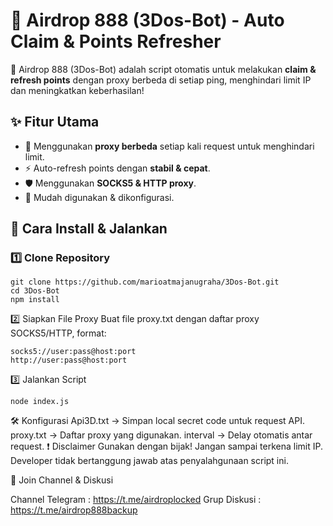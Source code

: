 # 🚀 Airdrop 888 (3Dos-Bot) - Auto Claim & Points Refresher

🚀 Airdrop 888 (3Dos-Bot) adalah script otomatis untuk melakukan **claim & refresh points** dengan proxy berbeda di setiap ping, menghindari limit IP dan meningkatkan keberhasilan!

## ✨ Fitur Utama
- 🔄 Menggunakan **proxy berbeda** setiap kali request untuk menghindari limit.
- ⚡ Auto-refresh points dengan **stabil & cepat**.
- 🛡️ Menggunakan **SOCKS5 & HTTP proxy**.
- 🔧 Mudah digunakan & dikonfigurasi.

## 📌 Cara Install & Jalankan
### 1️⃣ Clone Repository
```
git clone https://github.com/marioatmajanugraha/3Dos-Bot.git
cd 3Dos-Bot
npm install
```
2️⃣ Siapkan File Proxy
Buat file proxy.txt dengan daftar proxy SOCKS5/HTTP, format:
```
socks5://user:pass@host:port
http://user:pass@host:port
```
3️⃣ Jalankan Script
```
node index.js
```
🛠️ Konfigurasi
Api3D.txt → Simpan local secret code untuk request API.
proxy.txt → Daftar proxy yang digunakan.
interval → Delay otomatis antar request.
❗ Disclaimer
Gunakan dengan bijak! Jangan sampai terkena limit IP.
Developer tidak bertanggung jawab atas penyalahgunaan script ini.

📢 Join Channel & Diskusi

Channel Telegram : https://t.me/airdroplocked
Grup Diskusi : https://t.me/airdrop888backup
